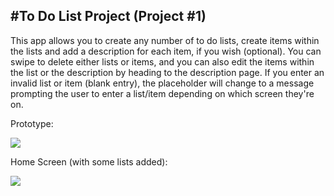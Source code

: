 #To Do List Project (Project #1)
-----------------

This app allows you to create any number of to do lists, create items within the lists and add a description for each item, if you wish (optional). You can swipe to delete either lists or items, and you can also edit the items within the list or the description by heading to the description page. If you enter an invalid list or item (blank entry), the placeholder will change to a message prompting the user to enter a list/item depending on which screen they're on.

Prototype:

![](/var/folders/tt/29s3290j2yn87vttc1c437_c0000gn/T/DMD82CE8222-F166-432C-8F60-122BAD519AED/Main_storyboard_—_Edited.png)

Home Screen (with some lists added):

![](/var/folders/tt/29s3290j2yn87vttc1c437_c0000gn/T/DMD098DF3E4-10D8-4423-89AB-EF3CC8935975/Glass_and_iPhone_6_–_iOS_10_1__14B72_.png)